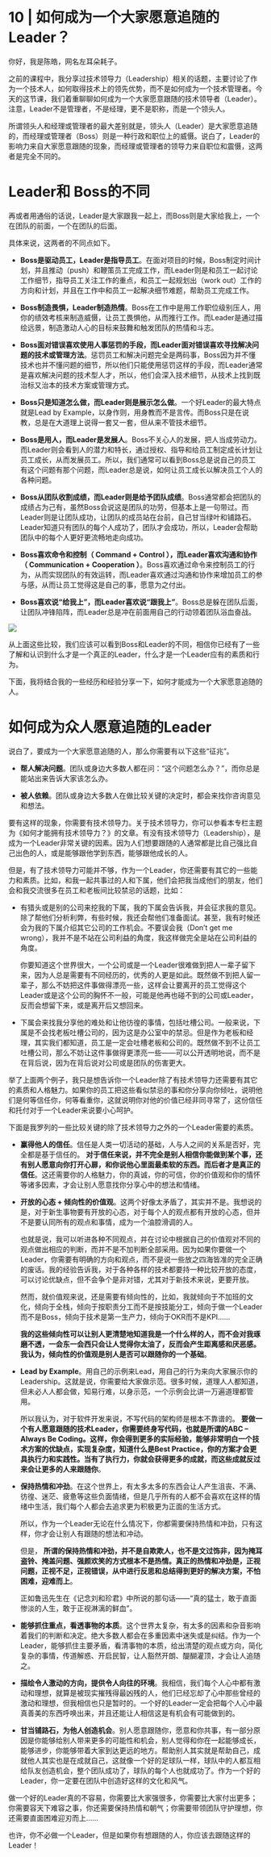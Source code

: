 # 10 | 如何成为一个大家愿意追随的Leader？
你好，我是陈皓，网名左耳朵耗子。

之前的课程中，我分享过技术领导力（Leadership）相关的话题，主要讨论了作为一个技术人，如何取得技术上的领先优势，而不是如何成为一个技术管理者。今天的这节课，我们着重聊聊如何成为一个大家愿意跟随的技术领导者（Leader）。注意，Leader不是管理者，不是经理，更不是职称，而是一个领头人。

所谓领头人和经理或管理者的最大差别就是，领头人（Leader）是大家愿意追随的，而经理或管理者（Boss）则是一种行政和职位上的威慑。说白了，Leader的影响力来自大家愿意跟随的现象，而经理或管理者的领导力来自职位和震慑，这两者是完全不同的。

# Leader和 Boss的不同

再或者用通俗的话说，Leader是大家跟我一起上，而Boss则是大家给我上，一个在团队的前面，一个在团队的后面。

具体来说，这两者的不同点如下。

- **Boss是驱动员工，Leader是指导员工**。在面对项目的时候，Boss制定时间计划，并且推动（push）和鞭策员工完成工作，而Leader则是和员工一起讨论工作细节，指导员工关注工作的重点，和员工一起规划出（work out）工作的方向和计划，并且在工作中和员工一起解决细节难题，帮助员工完成工作。

- **Boss制造畏惧，Leader制造热情**。Boss在工作中是用工作职位级别压人，用你的绩效考核来制造威慑，让员工畏惧他，从而推行工作。而Leader是通过描绘远景，制造激动人心的目标来鼓舞和触发团队的热情和斗志。

- **Boss面对错误喜欢使用人事惩罚的手段，而Leader面对错误喜欢寻找解决问题的技术或管理方法**。惩罚员工和解决问题完全是两码事，Boss因为并不懂技术也并不懂问题的细节，所以他们只能使用惩罚这样的手段，而Leader通常是喜欢解决问题的技术型人才，所以，他们会深入技术细节，从技术上找到既治标又治本的技术方案或管理方式。

- **Boss只是知道怎么做，而Leader则是展示怎么做**。一个好Leader的最大特点就是Lead by Example，以身作则，用身教而不是言传。而Boss只是在说教，总是在大道理上说得一套又一套，但从来不管技术细节。

- **Boss是用人，而Leader是发展人**。Boss不关心人的发展，把人当成劳动力。而Leader则会看到人的潜力和特长，通过授权、指导和给员工制定成长计划让员工成长，从而发展员工。所以，我们通常可以看到Boss总是说自己的员工有这个问题有那个问题，而Leader总是说，如何让员工成长以解决员工个人的各种问题。

- **Boss从团队收割成绩，而Leader则是给予团队成绩**。Boss通常都会把团队的成绩占为己有，虽然Boss会说这是团队的功劳，但基本上是一句带过。而Leader则是让团队成功，让团队的成员站在台前，自己甘当绿叶和铺路石。Leader知道只有团队的每个人成功了，团队才会成功，所以，Leader会帮助团队中的每个人更好更流畅地走向成功。

- **Boss喜欢命令和控制（ Command + Control ），而Leader喜欢沟通和协作（ Communication + Cooperation ）**。Boss喜欢通过命令来控制员工的行为，从而实现团队的有效运转，而Leader喜欢通过沟通和协作来增加员工的参与感，从而让员工觉得这是自己的事，愿意为之付出。

- **Boss喜欢说“给我上”，而Leader喜欢说“跟我上”**。Boss总是躲在团队后面，让团队冲锋陷阵，而Leader总是冲在前面用自己的行动领着团队浴血奋战。


![](images/297/8aa937f586b4023a9666ef96ebc46b00.jpg)

从上面这些比较，我们应该可以看到Boss和Leader的不同，相信你已经有了一些了解和认识到什么才是一个真正的Leader，什么才是一个Leader应有的素质和行为。

下面，我将结合我的一些经历和经验分享一下，如何才能成为一个大家愿意追随的人。

# 如何成为众人愿意追随的Leader

说白了，要成为一个大家愿意追随的人，那么你需要有以下这些“征兆”。

- **帮人解决问题**。团队或身边大多数人都在问：“这个问题怎么办？”，而你总是能站出来告诉大家该怎么办。

- **被人依赖**。团队或身边大多数人在做比较关键的决定时，都会来找你咨询意见和想法。


要有这样的现象，你需要有技术领导力。关于技术领导力，你可以参看本专栏主题为《如何才能拥有技术领导力？》的文章。有没有技术领导力（Leadership），是成为一个Leader非常关键的因素。因为人们想要跟随的人通常都是比自己强比自己出色的人，或是能够跟他学到东西，能够跟他成长的人。

但是，有了技术领导力可能并不够，作为一个Leader，你还需要有其它的一些能力和素质。比如，和我一起共事过的人和下属，他们会把我当成他们的朋友，他们会和我交流很多在员工和老板间比较禁忌的话题，比如：

- 有猎头或是别的公司来挖我的下属，我的下属会告诉我，并会征求我的意见。除了帮他们分析利弊，有些时候，我还会帮他们准备面试。甚至，我有时候还会为我的下属介绍其它公司的工作机会。不要误会我（Don’t get me wrong），我并不是不站在公司利益的角度，我这样做完全是站在公司利益的角度。

  你要知道这个世界很大，一个公司或是一个Leader很难做到把人一辈子留下来，因为人总是需要有不同经历的，优秀的人更是如此。既然做不到把人留一辈子，那么不妨把这件事做得漂亮一些，这样会让要离开的员工觉得这个Leader或是这个公司的胸怀不一般，可能是他再也碰不到的公司或Leader，反而会想留下来，或是离开后又想回来。

- 下属会来找我分享他的难处和让他彷徨的事情，包括吐槽公司。一般来说，下属是不会找老板吐槽公司的，因为这是办公室中的禁忌。但是作为老板和经理，其实我们都知道，员工是一定会吐槽老板和公司的。既然做不到不让员工吐槽公司，那么不妨让这件事做得更漂亮一些——可以公开透明地说，而不是在背后说，因为在背后说对公司或是团队的伤害更大。


举了上面两个例子，我只是想告诉你一个Leader除了有技术领导力还需要有其它的素质和人格魅力。如果你的员工把这些看似禁忌的事和你分享向你倾吐，说明他们是何等信任你，何等看重你，这就说明你对他的价值已经非同寻常了，这份信任和托付对于一个Leader来说要小心呵护。

下面是我罗列的一些比较关键的除了技术领导力之外的一个Leader需要的素质。

- **赢得他人的信任**。信任是人类一切活动的基础，人与人之间的关系是否好，完全都是基于信任的。 **对于信任来说，并不完全是别人相信你能做到某个事，还有别人愿意向你打开心扉，和你说他心里面最柔软的东西。而后者才是真正的信任**。这还需要你的人格魅力，你的真诚，你的可信，你的价值观和你的情怀等诸多因素，才会让别人愿意找你分享心中的想法和情绪。

- **开放的心态 \+ 倾向性的价值观**。这两个好像太矛盾了，其实并不是。我想说的是，对于新生事物要有开放的心态，对于每个人的观点都有开放的心态，但并不是要认同所有的观点和事情，成为一个油腔滑调的人。

  也就是说，我可以听进各种不同观点，并在讨论中根据自己的价值观对不同的观点做出相应的判断，而并不是不加判断全部采用。因为如果你要做一个Leader，你需要有明确的方向和观点，而不是说一些放之四海皆准的完全正确的废话。我的经验告诉我，对于各种各样的技术都要持一种比较开放的态度，可以讨论优缺点，但不会争个是非对错，尤其对于新技术来说，更要开放。

  然而，就价值观来说，还是需要有倾向性的，比如，我就倾向于不加班的文化，倾向于全栈，倾向于按职责分工而不是按技能分工，倾向于做一个Leader而不是Boss，倾向于技术是第一生产力，倾向于OKR而不是KPI……

  **我的这些倾向性可以让别人更清楚地知道我是一个什么样的人，而不会对我琢磨不透，一会东一会西只会让人觉得你太油了，反而会产生距离感和厌恶感。我认为，倾向性的价值观是别人是否可以跟随你的一个基础**。

- **Lead by Example**。用自己的示例来Lead，用自己的行为来向大家展示你的Leadership。这就是说，你需要给大家做示范。很多时候，道理人人都知道，但未必人人都会做，知易行难，以身示范，一个示例会比讲一万遍道理都管用。

  所以我认为，对于软件开发来说，不写代码的架构师是根本不靠谱的。 **要做一个有人愿意跟随的技术Leader，你需要终身写代码，也就是所谓的ABC – Always Be Coding。这样，你会得到更多的实际经验，能够非常明白一个技术方案的优缺点，实现复杂度，知道什么是Best Practice，你的方案才会更具执行力和实践性。当有了执行力，你就会获得更多的成就，而这些成就反过来会让更多的人来跟随你**。

- **保持热情和冲劲**。在这个世界上，有太多太多的东西会让人产生沮丧、不满、彷徨、迷茫、疲惫等这些负面情绪，但是几乎所有的人都不会喜欢在这样的情绪中生活，我们每个人都会去追求更为积极更为正面的生活方式。

  所以，作为一个Leader无论在什么情况下，你都需要保持热情和冲劲，只有这样，你才会让别人有跟随的想法和冲动。

  但是， **所谓的保持热情和冲劲，并不是自欺欺人，也不是文过饰非，因为掩耳盗铃、掩盖问题、强颜欢笑的方式根本不是热情。真正的热情和冲劲是，正视问题，正视不足，正视错误，从中进行反思和总结得到更好的解决方案，不怕困难，迎难而上**。

  正如鲁迅先生在《记念刘和珍君》中所说的那句话——“真的猛士，敢于直面惨淡的人生，敢于正视淋漓的鲜血”。

- **能够抓住重点，看透事物的本质**。这个世界太复杂，有太多的因素和杂音影响着我们的判断和决定。绝大多数人都会在多重因素中迷失或是纠结。作为一个Leader，能够抓住主要矛盾，看清事物的本质，给出清楚的观点或方向，简化复杂的事情，传道解惑、开启民智，让人豁然开朗、醍醐灌顶，才会让人追随之。

- **描绘令人激动的方向，提供令人向往的环境**。我相信，我们每个人心中都有激动和理想，就算是被现实摧残得最凶残的人，他们已经忘却了心中那些曾经的激动和理想，但我相信也只是暂时的。一个好的Leader一定会把每个人心中最真善美的东西呼唤出来，并且还能让人相信这是有机会有可能做到的。

- **甘当铺路石，为他人创造机会**。别人愿意跟随你，愿意和你共事，有一部分原因是你能够给别人带来更多的可能性和机会，别人觉得和你在一起能够成长，能够进步，你能够带着大家到达更远的地方。帮助别人其实就是帮助自己，成就他人其实也是在成就自己，这就像一个好的足球队一样，球队中的人都互相给队友创造机会，整个团队成功了，球队的每个人也就成功了。作为一个好的Leader，你一定要在团队中创造好这样的文化和风气。


做一个好的Leader真的不容易，你需要比大家强很多，你需要比大家付出更多；你需要容天下难容之事，你还需要保持热情和朝气；你需要带领团队守护理想，你还需要直面困难迎刃而上……

也许，你不必做一个Leader，但是如果你有想跟随的人，你应该去跟随这样的Leader！